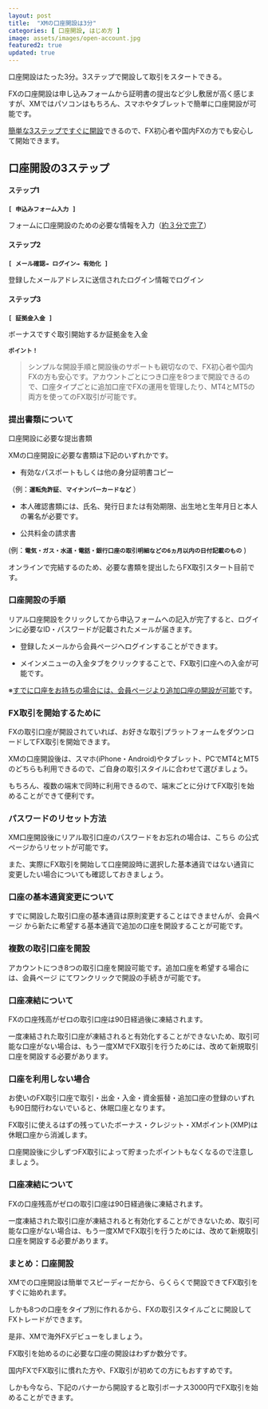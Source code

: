 ```yaml
---
layout: post
title:  "XMの口座開設は3分"
categories: [ 口座開設, はじめ方 ]
image: assets/images/open-account.jpg
featured2: true
updated: true
---
```


口座開設はたった3分。3ステップで開設して取引をスタートできる。


FXの口座開設は申し込みフォームから証明書の提出など少し敷居が高く感じますが、XMではパソコンはもちろん、スマホやタブレットで簡単に口座開設が可能です。


[簡単な3ステップですぐに開設]()できるので、FX初心者や国内FXの方でも安心して開始できます。



## 口座開設の3ステップ

#### ステップ1 

__`[ 申込みフォーム入力 ]`__


フォームに口座開設のための必要な情報を入力（[約３分で完了]()）


#### ステップ2

__`[ メール確認→ ログイン→ 有効化 ]`__


登録したメールアドレスに送信されたログイン情報でログイン


#### ステップ3

__`[ 証拠金入金 ]`__

ボーナスですぐ取引開始するか証拠金を入金



__`ポイント！`__

>シンプルな開設手順と開設後のサポートも親切なので、FX初心者や国内FXの方も安心です。アカウントごとにつき口座を8つまで開設できるので、口座タイプごとに追加口座でFXの運用を管理したり、MT4とMT5の両方を使ってのFX取引が可能です。



### 提出書類について

口座開設に必要な提出書類

XMの口座開設に必要な書類は下記のいずれかです。

+ 有効なパスポートもしくは他の身分証明書コピー

（例：__`運転免許証`__、__`マイナンバーカードなど`__ ）

+ 本人確認書類には、氏名、発行日または有効期限、出生地と生年月日と本人の署名が必要です。

+ 公共料金の請求書

(例：__`電気・ガス・水道・電話・銀行口座の取引明細などの6ヵ月以内の日付記載のもの`__ )


オンラインで完結するのため、必要な書類を提出したらFX取引スタート目前です。



### 口座開設の手順

リアル口座開設をクリックしてから申込フォームへの記入が完了すると、ログインに必要なID・パスワードが記載されたメールが届きます。

+ 登録したメールから会員ページへログインすることができます。

+ メインメニューの入金タブをクリックすることで、FX取引口座への入金が可能です。

※[すでに口座をお持ちの場合には、会員ページより追加口座の開設が可能]()です。



### FX取引を開始するために

FXの取引口座が開設されていれば、お好きな取引プラットフォームをダウンロードしてFX取引を開始できます。

XMの口座開設後は、スマホ(iPhone・Android)やタブレット、PCでMT4とMT5のどちらも利用できるので、ご自身の取引スタイルに合わせて選びましょう。

もちろん、複数の端末で同時に利用できるので、端末ごとに分けてFX取引を始めることができて便利です。



### パスワードのリセット方法

XM口座開設後にリアル取引口座のパスワードをお忘れの場合は、こちら  の公式ページからリセットが可能です。

また、実際にFX取引を開始して口座開設時に選択した基本通貨ではない通貨に変更したい場合についても確認しておきましょう。



### 口座の基本通貨変更について

すでに開設した取引口座の基本通貨は原則変更することはできませんが、会員ページ  から新たに希望する基本通貨で追加の口座を開設することが可能です。



### 複数の取引口座を開設

アカウントにつき8つの取引口座を開設可能です。追加口座を希望する場合には、会員ページ  にてワンクリックで開設の手続きが可能です。

 

### 口座凍結について

FXの口座残高がゼロの取引口座は90日経過後に凍結されます。

一度凍結された取引口座が凍結されると有効化することができないため、取引可能な口座がない場合は、もう一度XMでFX取引を行うためには、改めて新規取引口座を開設する必要があります。



### 口座を利用しない場合

お使いのFX取引口座で取引・出金・入金・資金振替・追加口座の登録のいずれも90日間行わないでいると、休眠口座となります。

FX取引に使えるはずの残っていたボーナス・クレジット・XMポイント(XMP)は休眠口座から消滅します。

口座開設後に少しずつFX取引によって貯まったポイントもなくなるので注意しましょう。



### 口座凍結について

FXの口座残高がゼロの取引口座は90日経過後に凍結されます。

一度凍結された取引口座が凍結されると有効化することができないため、取引可能な口座がない場合は、もう一度XMでFX取引を行うためには、改めて新規取引口座を開設する必要があります。




### まとめ：口座開設
XMでの口座開設は簡単でスピーディーだから、らくらくで開設できてFX取引をすぐに始めれます。

しかも8つの口座をタイプ別に作れるから、FXの取引スタイルごとに開設してFXトレードができます。

是非、XMで海外FXデビューをしましょう。

FX取引を始めるのに必要な口座の開設はわずか数分です。

国内FXでFX取引に慣れた方や、FX取引が初めての方にもおすすめです。

しかも今なら、下記のバナーから開設すると取引ボーナス3000円でFX取引を始めることができます。